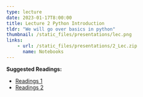 ```yaml
---
type: lecture
date: 2023-01-17T8:00:00
title: Lecture 2 Python Introduction
tldr: "We will go over basics in python"
thumbnail: /static_files/presentations/lec.png
links: 
    - url: /static_files/presentations/2_Lec.zip
      name: Notebooks
---
```


**Suggested Readings:**
- [Readings 1](https://www.w3schools.com/python/)
- [Readings 2](https://www.pythontutorial.net/python-basics/)
